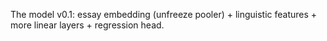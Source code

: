 The model v0.1: essay embedding (unfreeze pooler) + linguistic features + more linear layers + regression head.